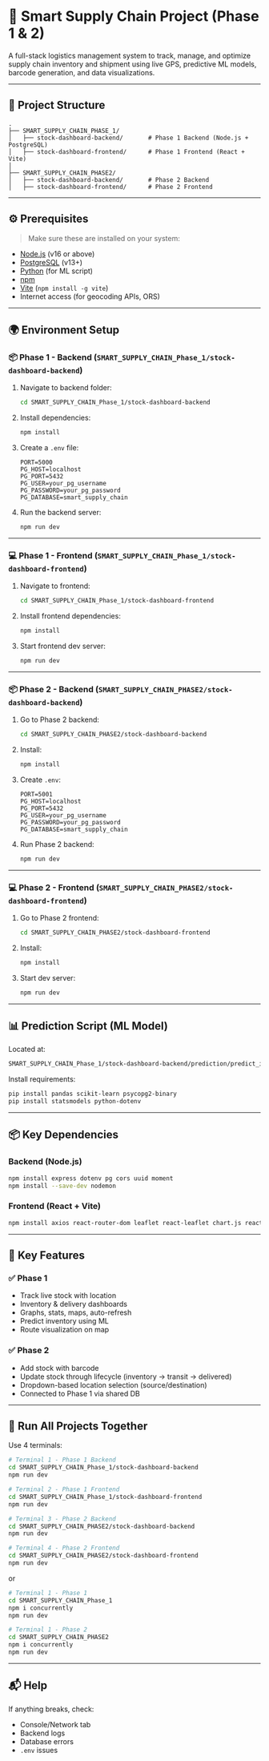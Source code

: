 
# 🚚 Smart Supply Chain Project (Phase 1 & 2)

A full-stack logistics management system to track, manage, and optimize supply chain inventory and shipment using live GPS, predictive ML models, barcode generation, and data visualizations.

---

## 📁 Project Structure

```
.
├── SMART_SUPPLY_CHAIN_PHASE_1/
│   ├── stock-dashboard-backend/       # Phase 1 Backend (Node.js + PostgreSQL)
│   ├── stock-dashboard-frontend/      # Phase 1 Frontend (React + Vite)
│
├── SMART_SUPPLY_CHAIN_PHASE2/
│   ├── stock-dashboard-backend/       # Phase 2 Backend
│   ├── stock-dashboard-frontend/      # Phase 2 Frontend
```

---

## ⚙️ Prerequisites

> Make sure these are installed on your system:

- [Node.js](https://nodejs.org/) (v16 or above)
- [PostgreSQL](https://www.postgresql.org/) (v13+)
- [Python](https://www.python.org/) (for ML script)
- [npm](https://www.npmjs.com/)
- [Vite](https://vitejs.dev/) (`npm install -g vite`)
- Internet access (for geocoding APIs, ORS)

---

## 🌍 Environment Setup

### 📦 Phase 1 - Backend (`SMART_SUPPLY_CHAIN_Phase_1/stock-dashboard-backend`)

1. Navigate to backend folder:
   ```bash
   cd SMART_SUPPLY_CHAIN_Phase_1/stock-dashboard-backend
   ```

2. Install dependencies:
   ```bash
   npm install
   ```

3. Create a `.env` file:
   ```env
   PORT=5000
   PG_HOST=localhost
   PG_PORT=5432
   PG_USER=your_pg_username
   PG_PASSWORD=your_pg_password
   PG_DATABASE=smart_supply_chain
   ```

4. Run the backend server:
   ```bash
   npm run dev
   ```

---

### 💻 Phase 1 - Frontend (`SMART_SUPPLY_CHAIN_Phase_1/stock-dashboard-frontend`)

1. Navigate to frontend:
   ```bash
   cd SMART_SUPPLY_CHAIN_Phase_1/stock-dashboard-frontend
   ```

2. Install frontend dependencies:
   ```bash
   npm install
   ```

3. Start frontend dev server:
   ```bash
   npm run dev
   ```

---

### 📦 Phase 2 - Backend (`SMART_SUPPLY_CHAIN_PHASE2/stock-dashboard-backend`)

1. Go to Phase 2 backend:
   ```bash
   cd SMART_SUPPLY_CHAIN_PHASE2/stock-dashboard-backend
   ```

2. Install:
   ```bash
   npm install
   ```

3. Create `.env`:
   ```env
   PORT=5001
   PG_HOST=localhost
   PG_PORT=5432
   PG_USER=your_pg_username
   PG_PASSWORD=your_pg_password
   PG_DATABASE=smart_supply_chain
   ```

4. Run Phase 2 backend:
   ```bash
   npm run dev
   ```

---

### 💻 Phase 2 - Frontend (`SMART_SUPPLY_CHAIN_PHASE2/stock-dashboard-frontend`)

1. Go to Phase 2 frontend:
   ```bash
   cd SMART_SUPPLY_CHAIN_PHASE2/stock-dashboard-frontend
   ```

2. Install:
   ```bash
   npm install
   ```

3. Start dev server:
   ```bash
   npm run dev
   ```

---

## 📊 Prediction Script (ML Model)

Located at:
```bash
SMART_SUPPLY_CHAIN_Phase_1/stock-dashboard-backend/prediction/predict_inventory.py
```

Install requirements:
```bash
pip install pandas scikit-learn psycopg2-binary
pip install statsmodels python-dotenv
```

---

## 📦 Key Dependencies

### Backend (Node.js)
```bash
npm install express dotenv pg cors uuid moment
npm install --save-dev nodemon
```

### Frontend (React + Vite)
```bash
npm install axios react-router-dom leaflet react-leaflet chart.js react-chartjs-2 @mui/material @mui/icons-material @emotion/react @emotion/styled
```

---

## 🧠 Key Features

### ✅ Phase 1
- Track live stock with location
- Inventory & delivery dashboards
- Graphs, stats, maps, auto-refresh
- Predict inventory using ML
- Route visualization on map

### ✅ Phase 2
- Add stock with barcode
- Update stock through lifecycle (inventory → transit → delivered)
- Dropdown-based location selection (source/destination)
- Connected to Phase 1 via shared DB

---

## 🚀 Run All Projects Together

Use 4 terminals:

```bash
# Terminal 1 - Phase 1 Backend
cd SMART_SUPPLY_CHAIN_Phase_1/stock-dashboard-backend
npm run dev

# Terminal 2 - Phase 1 Frontend
cd SMART_SUPPLY_CHAIN_Phase_1/stock-dashboard-frontend
npm run dev

# Terminal 3 - Phase 2 Backend
cd SMART_SUPPLY_CHAIN_PHASE2/stock-dashboard-backend
npm run dev

# Terminal 4 - Phase 2 Frontend
cd SMART_SUPPLY_CHAIN_PHASE2/stock-dashboard-frontend
npm run dev
```
or 
```bash
# Terminal 1 - Phase 1
cd SMART_SUPPLY_CHAIN_Phase_1 
npm i concurrently
npm run dev

# Terminal 1 - Phase 2
cd SMART_SUPPLY_CHAIN_PHASE2
npm i concurrently
npm run dev
```

---

## 📬 Help

If anything breaks, check:

- Console/Network tab
- Backend logs
- Database errors
- `.env` issues
